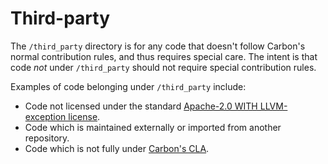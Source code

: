 # Third-party

<!--
Part of the Carbon Language project, under the Apache License v2.0 with LLVM
Exceptions. See /LICENSE for license information.
SPDX-License-Identifier: Apache-2.0 WITH LLVM-exception
-->

The `/third_party` directory is for any code that doesn't follow Carbon's normal
contribution rules, and thus requires special care. The intent is that code
_not_ under `/third_party` should not require special contribution rules.

Examples of code belonging under `/third_party` include:

-   Code not licensed under the standard
    [Apache-2.0 WITH LLVM-exception license](/LICENSE).
-   Code which is maintained externally or imported from another repository.
-   Code which is not fully under
    [Carbon's CLA](/CONTRIBUTING.md#contributor-license-agreements-clas).
